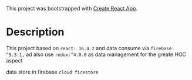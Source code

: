 This project was bootstrapped with [Create React App](https://github.com/facebookincubator/create-react-app).

# Description
  This project based on `react: 16.4.2` and data consume via `firebase: ^5.3.1,` ad also use `redux:^4.0.0` as data management for the greate HOC aspect

  data store in firebase `cloud firestore`
